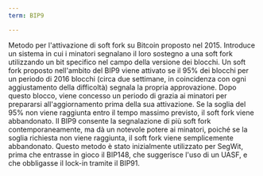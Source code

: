 ```yaml
---
term: BIP9

---
```

Metodo per l'attivazione di soft fork su Bitcoin proposto nel 2015. Introduce un sistema in cui i minatori segnalano il loro sostegno a una soft fork utilizzando un bit specifico nel campo della versione dei blocchi. Un soft fork proposto nell'ambito del BIP9 viene attivato se il 95% dei blocchi per un periodo di 2016 blocchi (circa due settimane, in coincidenza con ogni aggiustamento della difficoltà) segnala la propria approvazione. Dopo questo blocco, viene concesso un periodo di grazia ai minatori per prepararsi all'aggiornamento prima della sua attivazione. Se la soglia del 95% non viene raggiunta entro il tempo massimo previsto, il soft fork viene abbandonato. Il BIP9 consente la segnalazione di più soft fork contemporaneamente, ma dà un notevole potere ai minatori, poiché se la soglia richiesta non viene raggiunta, il soft fork viene semplicemente abbandonato. Questo metodo è stato inizialmente utilizzato per SegWit, prima che entrasse in gioco il BIP148, che suggerisce l'uso di un UASF, e che obbligasse il lock-in tramite il BIP91.